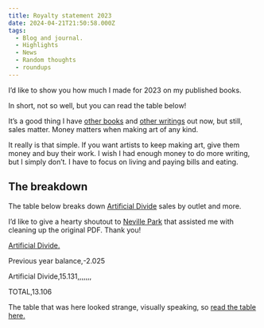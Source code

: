 ```yaml
---
title: Royalty statement 2023
date: 2024-04-21T21:50:58.000Z
tags:
  - Blog and journal.
  - Highlights
  - News
  - Random thoughts
  - roundups
---
```


I’d like to show you how much I made for 2023 on my published books.

In short, not so well, but you can read the table below!

It’s a good thing I have [other books](/books) and [other writings](https://robertkingett.com/writings/) out now, but still, sales matter. Money matters when making art of any kind.

It really is that simple. If you want artists to keep making art, give them money and buy their work. I wish I had enough money to do more writing, but I simply don’t. I have to focus on living and paying bills and eating.

## The breakdown

The table below breaks down [Artificial Divide](https://robertkingett.com/posts/4305/) sales by outlet and more.

I’d like to give a hearty shoutout to [Neville Park](https://nevillepark.ca/) that assisted me with cleaning up the original PDF. Thank you!

[Artificial Divide.](https://robertkingett.com/posts/4305/)

Previous year balance,-2.025

Artificial Divide,15.131,,,,,,,

TOTAL,13.106

The table that was here looked strange, visually speaking, so [read the table here.](https://robertkingett.com/wp-content/uploads/2024/04/Artificial-Divide-Earnings-breakdown.html)
